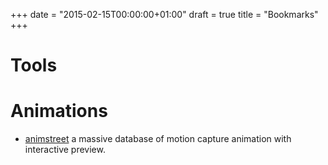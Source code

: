+++
date = "2015-02-15T00:00:00+01:00"
draft = true
title = "Bookmarks"
+++

# Tools

# Animations

* [animstreet](http://www.animstreet.com/) a massive database of motion capture animation with interactive preview.
